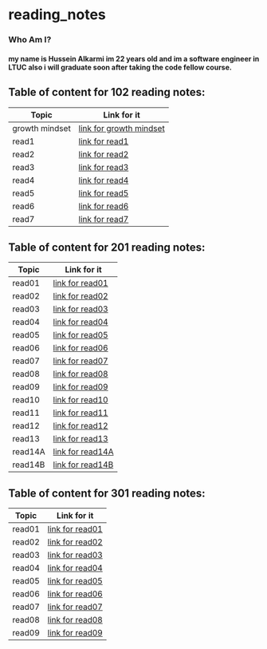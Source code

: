 # reading_notes

### Who Am I?
#### my name is Hussein Alkarmi im 22 years old and im a software engineer in LTUC also i will graduate soon after taking the code fellow course.

## Table of content for 102 reading notes:

 |Topic | Link for it|
 |------------ | -------------|
 |growth mindset | [link for growth mindset](https://husseinalkarmi.github.io/reading_notes/102Reading-notes/growthmindset)|
 |read1 | [link for read1](https://husseinalkarmi.github.io/reading_notes/102Reading-notes/read1)|
 |read2 | [link for read2](https://husseinalkarmi.github.io/reading_notes/102Reading-notes/read2)|
 |read3 | [link for read3](https://husseinalkarmi.github.io/reading_notes/102Reading-notes/read3)|
 |read4 | [link for read4](https://husseinalkarmi.github.io/reading_notes/102Reading-notes/read4)|
 |read5 | [link for read5](https://husseinalkarmi.github.io/reading_notes/102Reading-notes/read5)|
 |read6 | [link for read6](https://husseinalkarmi.github.io/reading_notes/102Reading-notes/read6)|
 |read7 | [link for read7](https://husseinalkarmi.github.io/reading_notes/102Reading-notes/read7)|
 

## Table of content for 201 reading notes:

 |Topic | Link for it|
 |------------ | -------------|
 |read01 | [link for read01](https://husseinalkarmi.github.io/reading_notes/201Reding-notes/read01)|
 |read02 | [link for read02](https://husseinalkarmi.github.io/reading_notes/201Reding-notes/read02)|
 |read03 | [link for read03](https://husseinalkarmi.github.io/reading_notes/201Reding-notes/read03)|
 |read04 | [link for read04](https://husseinalkarmi.github.io/reading_notes/201Reding-notes/read04)|
 |read05 | [link for read05](https://husseinalkarmi.github.io/reading_notes/201Reding-notes/read05)|
 |read06 | [link for read06](https://husseinalkarmi.github.io/reading_notes/201Reding-notes/read06)|
 |read07 | [link for read07](https://husseinalkarmi.github.io/reading_notes/201Reding-notes/read07)|
 |read08 | [link for read08](https://husseinalkarmi.github.io/reading_notes/201Reding-notes/read08)|
 |read09 | [link for read09](https://husseinalkarmi.github.io/reading_notes/201Reding-notes/read09)|
 |read10 | [link for read10](https://husseinalkarmi.github.io/reading_notes/201Reding-notes/read10)|
 |read11 | [link for read11](https://husseinalkarmi.github.io/reading_notes/201Reding-notes/read11)|
 |read12 | [link for read12](https://husseinalkarmi.github.io/reading_notes/201Reding-notes/read12)|
 |read13 | [link for read13](https://husseinalkarmi.github.io/reading_notes/201Reding-notes/read13)|
|read14A | [link for read14A](https://husseinalkarmi.github.io/reading_notes/201Reding-notes/read14A)|
|read14B | [link for read14B](https://husseinalkarmi.github.io/reading_notes/201Reding-notes/read14B)|


## Table of content for 301 reading notes:

 |Topic | Link for it|
 |------------ | -------------|
 |read01 | [link for read01](https://husseinalkarmi.github.io/reading_notes/301Reading-notes/read01)|
 |read02 | [link for read02](https://husseinalkarmi.github.io/reading_notes/301Reading-notes/read02)|
 |read03 | [link for read03](https://husseinalkarmi.github.io/reading_notes/301Reading-notes/read03)|
 |read04 | [link for read04](https://husseinalkarmi.github.io/reading_notes/301Reading-notes/read04)|
 |read05 | [link for read05](https://husseinalkarmi.github.io/reading_notes/301Reading-notes/read05)|
 |read06 | [link for read06](https://husseinalkarmi.github.io/reading_notes/301Reading-notes/read06)|
 |read07 | [link for read07](https://husseinalkarmi.github.io/reading_notes/301Reading-notes/read07)|
 |read08 | [link for read08](https://husseinalkarmi.github.io/reading_notes/301Reading-notes/read08)|
 |read09 | [link for read09](https://husseinalkarmi.github.io/reading_notes/301Reading-notes/read09)|


